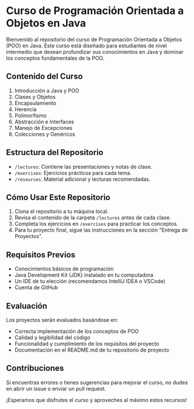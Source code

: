# Curso de Programación Orientada a Objetos en Java

Bienvenido al repositorio del curso de Programación Orientada a Objetos (POO) en Java. Este curso está diseñado para estudiantes de nivel intermedio que desean profundizar sus conocimientos en Java y dominar los conceptos fundamentales de la POO.

## Contenido del Curso

1. Introducción a Java y POO
2. Clases y Objetos
3. Encapsulamiento
4. Herencia
5. Polimorfismo
6. Abstracción e Interfaces
7. Manejo de Excepciones
8. Colecciones y Genéricos

## Estructura del Repositorio

- `/lectures`: Contiene las presentaciones y notas de clase.
- `/exercises`: Ejercicios prácticos para cada tema.
- `/resources`: Material adicional y lecturas recomendadas.

## Cómo Usar Este Repositorio

1. Clona el repositorio a tu máquina local.
2. Revisa el contenido de la carpeta `/lectures` antes de cada clase.
3. Completa los ejercicios en `/exercises` para practicar los conceptos.
4. Para tu proyecto final, sigue las instrucciones en la sección "Entrega de Proyectos".

## Requisitos Previos

- Conocimientos básicos de programación
- Java Development Kit (JDK) instalado en tu computadora
- Un IDE de tu elección (recomendamos IntelliJ IDEA o VSCode)
- Cuenta de GitHub
   
## Evaluación

Los proyectos serán evaluados basándose en:
- Correcta implementación de los conceptos de POO
- Calidad y legibilidad del código
- Funcionalidad y cumplimiento de los requisitos del proyecto
- Documentación en el README.md de tu repositorio de proyecto

## Contribuciones

Si encuentras errores o tienes sugerencias para mejorar el curso, no dudes en abrir un issue o enviar un pull request.

¡Esperamos que disfrutes el curso y aproveches al máximo estos recursos!
